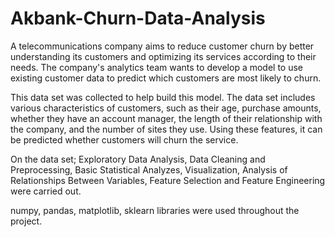 # Akbank-Churn-Data-Analysis
A telecommunications company aims to reduce customer churn by better understanding its customers 
and optimizing its services according to their needs. The company's analytics team wants to develop 
a model to use existing customer data to predict which customers are most likely to churn.

This data set was collected to help build this model. The data set includes various characteristics 
of customers, such as their age, purchase amounts, whether they have an account manager, the length 
of their relationship with the company, and the number of sites they use. Using these features, it 
can be predicted whether customers will churn the service.

On the data set; Exploratory Data Analysis, Data Cleaning and Preprocessing, Basic Statistical 
Analyzes, Visualization, Analysis of Relationships Between Variables, Feature Selection and Feature 
Engineering were carried out.

numpy, pandas, matplotlib, sklearn libraries were used throughout the project.

